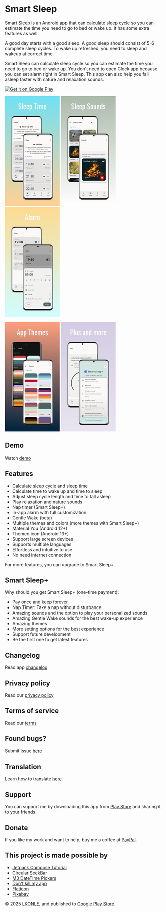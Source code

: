# Smart Sleep

Smart Sleep is an Android app that can calculate sleep cycle so you can estimate the time you need to go to bed or wake up. It has some extra features as well.

A good day starts with a good sleep. A good sleep should consist of 5-6 complete sleep cycles. To wake up refreshed, you need to sleep and wakeup at correct time.

Smart Sleep can calculate sleep cycle so you can estimate the time you need to go to bed or wake up. You don't need to open Clock app because you can set alarm right in Smart Sleep. This app can also help you fall asleep faster with nature and relaxation sounds.

<p>
 <a href='https://play.google.com/store/apps/details?id=com.lkonlesoft.smartsleep&pcampaignid=pcampaignidMKT-Other-global-all-co-prtnr-py-PartBadge-Mar2515-1'><img alt='Get it on Google Play' src='https://play.google.com/intl/en_us/badges/static/images/badges/en_badge_web_generic.png' height="80px"/></a>
</p>
<p>
  <img src="screenshots/1.png" alt="sp1"  height="350px"/>
  <img src="screenshots/2.png" alt="sp2"  height="350px"/>
  <img src="screenshots/3.png" alt="sp3"  height="350px"/>
</p>
<p>
  <img src="screenshots/4.png" alt="sp5"  height="350px"/>
  <img src="screenshots/5.png" alt="sp6"  height="350px"/>
</p>

## Demo
Watch [demo](https://youtu.be/s382DU-VxZ0)

## Features
- Calculate sleep cycle and sleep time
- Calculate time to wake up and time to sleep
- Adjust sleep cycle length and time to fall asleep
- Play relaxation and nature sounds
- Nap timer (Smart Sleep+)
- In-app alarm with full customization
- Gentle Wake (beta)
- Multiple themes and colors (more themes with Smart Sleep+)
- Material You (Android 12+)
- Themed icon (Android 13+)
- Support large screen devices
- Supports multiple languages
- Effortless and intuitive to use
- No need internet connection

For more features, you can upgrade to Smart Sleep+.

## Smart Sleep+

Why should you get Smart Sleep+ (one-time payment):
- Pay once and keep forever
- Nap Timer: Take a nap without disturbance
- Amazing sounds and the option to play your personalized sounds
- Amazing Gentle Wake sounds for the best wake-up experience
- Amazing themes
- More setting options for the best experience
- Support future development
- Be the first one to get latest features

## Changelog
Read app [changelog](changelog.md)

## Privacy policy
Read our [privacy policy](privacy.md)

## Terms of service
Read our [terms](terms.md)

## Found bugs?
Submit issue [here](https://github.com/ClearAll2/SmartSleepApp/issues/new)

## Translation
Learn how to translate [here](translations.md)

## Support
You can support me by downloading this app from [Play Store](https://play.google.com/store/apps/details?id=com.lkonlesoft.smartsleep) and sharing it to your friends.

## Donate
If you like my work and want to help, buy me a coffee at [PayPal](https://paypal.me/clearall2?country.x=VN&locale.x=en_US).

## This project is made possible by
- [Jetpack Compose Tutorial](https://www.jetpackcompose.net/)
- [Circular SeekBar](https://github.com/ningyuv/CircularSeekBar?ref=androidexample365.com)
- [M3 DateTime Pickers](https://github.com/marosseleng/compose-material3-datetime-pickers)
- [Don't kill my app](https://dontkillmyapp.com/)
- [Flaticon](https://www.flaticon.com/)
- [Pixabay](https://pixabay.com/)

© 2025 [LKONLE](mailto:lkonle@proton.me), and published to [Google Play Store](https://play.google.com/store/apps/details?id=com.lkonlesoft.smartsleep).
